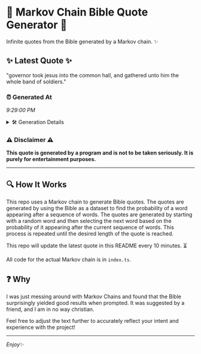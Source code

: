 # 📖 Markov Chain Bible Quote Generator 📖

Infinite quotes from the Bible generated by a Markov chain. ✨

## ✨ Latest Quote ✨
"governor took jesus into the common hall, and gathered unto him the whole band of soldiers."

### ⏰ Generated At
*9:29:00 PM*

<details>
    <summary>🛠️ Generation Details</summary>
    <p>
        <strong>🌱 Seed:</strong> governor<br>
        <strong>🔄 Iterations:</strong> 15<br>
        <strong>📜 Context History:</strong><br>[ governor ]: took<br>[ governor, took ]: jesus<br>[ governor, took, jesus ]: into<br>[ governor, took, jesus, into ]: the<br>[ governor, took, jesus, into, the ]: common<br>[ governor, took, jesus, into, the, common ]: hall,<br>[ took, jesus, into, the, common, hall, ]: and<br>[ jesus, into, the, common, hall,, and ]: gathered<br>[ into, the, common, hall,, and, gathered ]: unto<br>[ the, common, hall,, and, gathered, unto ]: him<br>[ common, hall,, and, gathered, unto, him ]: the<br>[ hall,, and, gathered, unto, him, the ]: whole<br>[ and, gathered, unto, him, the, whole ]: band<br>[ gathered, unto, him, the, whole, band ]: of<br>[ unto, him, the, whole, band, of ]: soldiers.<br>
    </p>
</details>

### ⚠️ Disclaimer ⚠️
**This quote is generated by a program and is not to be taken seriously. It is purely for entertainment purposes.**

---

## 🔍 How It Works

This repo uses a Markov chain to generate Bible quotes. The quotes are generated by using the Bible as a dataset to find the probability of a word appearing after a sequence of words. The quotes are generated by starting with a random word and then selecting the next word based on the probability of it appearing after the current sequence of words. This process is repeated until the desired length of the quote is reached.

This repo will update the latest quote in this README every 10 minutes. ⏳

All code for the actual Markov chain is in `index.ts`.

## ❓ Why

I was just messing around with Markov Chains and found that the Bible surprisingly yielded good results when prompted. 
It was suggested by a friend, and I am in no way christian.

Feel free to adjust the text further to accurately reflect your intent and experience with the project!

---

*Enjoy*✨
